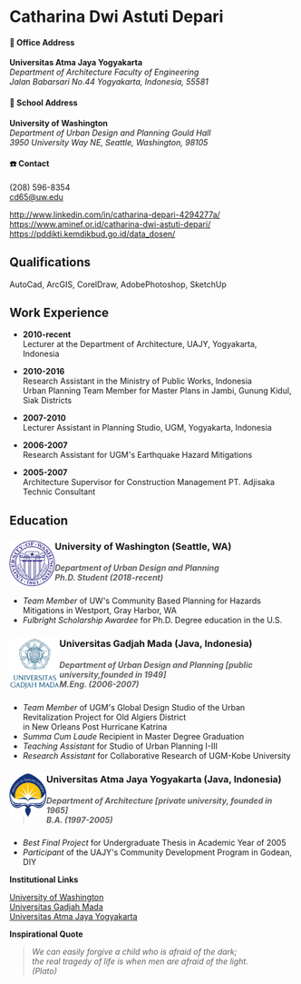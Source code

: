 # Catharina Dwi Astuti Depari

#### :office: **Office Address**
**Universitas Atma Jaya Yogyakarta** <br>*Department of Architecture Faculty of Engineering* <br>*Jalan Babarsari No.44 Yogyakarta, Indonesia, 55581*

#### :school: School Address
**University of Washington**  <br>*Department of Urban Design and Planning Gould Hall* <br> *3950 University Way NE, Seattle, Washington, 98105*

#### :telephone: Contact
(208) 596-8354 <br> cd65@uw.edu

http://www.linkedin.com/in/catharina-depari-4294277a/ <br> https://www.aminef.or.id/catharina-dwi-astuti-depari/ <br> https://pddikti.kemdikbud.go.id/data_dosen/


## Qualifications

AutoCad, ArcGIS, CorelDraw, AdobePhotoshop, SketchUp

## Work Experience

- **2010-recent** <br>  Lecturer at the Department of Architecture, UAJY, Yogyakarta, Indonesia

- **2010-2016** <br> Research Assistant in the Ministry of Public Works, Indonesia <br> Urban Planning Team Member for Master Plans in Jambi, Gunung Kidul, Siak Districts

- **2007-2010** <br> Lecturer Assistant in Planning Studio, UGM, Yogyakarta, Indonesia

- **2006-2007** <br> Research Assistant for UGM's Earthquake Hazard Mitigations

- **2005-2007** <br> Architecture Supervisor for Construction Management PT. Adjisaka Technic Consultant

## Education
### University of Washington (Seattle, WA) <img src="images/UW_Seal_Purple_26851.png" width="80" align="left"> <br>
>##### Department of Urban Design and Planning <br> Ph.D. Student (2018-recent)

- *Team Member* of UW's Community Based Planning for Hazards Mitigations in Westport, Gray Harbor, WA
- *Fulbright Scholarship Awardee* for Ph.D. Degree education in the U.S.

### Universitas Gadjah Mada (Java, Indonesia) <img src="images/kisspng-gadjah-mada-university-ugm-logo-campus-5c591498e6f956.4971283415493418489461.png" width="88" align="left"> <br>
>##### Department of Urban Design and Planning [public university,founded in 1949]<br> M.Eng. (2006-2007)

- *Team Member* of UGM's Global Design Studio of the Urban Revitalization Project for Old Algiers District <br> in New Orleans Post Hurricane Katrina
- *Summa Cum Laude* Recipient in Master Degree Graduation
- *Teaching Assistant* for Studio of Urban Planning I-III
- *Research Assistant* for Collaborative Research of UGM-Kobe University

### Universitas Atma Jaya Yogyakarta (Java, Indonesia) <img src="images/logo-uajy-png-7.png" width="65" align="left"> <br>
>#####  Department of Architecture [private university, founded in 1965] <br> B.A. (1997-2005)

- *Best Final Project* for Undergraduate Thesis in Academic Year of 2005
- *Participant* of the UAJY's Community Development Program in Godean, DIY

**Institutional Links**

[University of Washington](http://urbdp.be.washington.edu/) <br> [Universitas Gadjah Mada](http://archiplan.ugm.ac.id/en/programmes1/architecture/) <br> [Universitas Atma Jaya Yogyakarta](http://www.uajy.ac.id/program-studi/sarjana/program-studi-arsitektur/)

**Inspirational Quote**
>*We can easily forgive a child who is afraid of the dark; <br> the real tragedy of life is when men are afraid of the light.<br> (Plato)*
